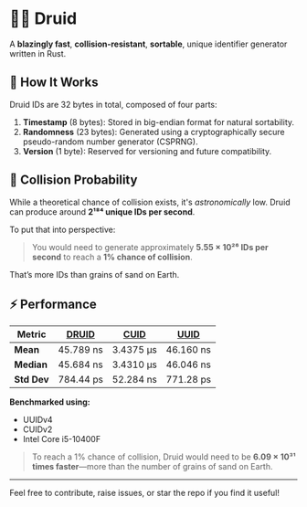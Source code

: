 # 🧙‍♂️ Druid

A **blazingly fast**, **collision-resistant**, **sortable**, unique identifier generator written in Rust.

## 🔧 How It Works

Druid IDs are 32 bytes in total, composed of four parts:

1. **Timestamp** (8 bytes): Stored in big-endian format for natural sortability.
2. **Randomness** (23 bytes): Generated using a cryptographically secure pseudo-random number generator (CSPRNG).
3. **Version** (1 byte): Reserved for versioning and future compatibility.

## 🎯 Collision Probability

While a theoretical chance of collision exists, it's *astronomically* low. Druid can produce around **2¹⁸⁴ unique IDs per second**.

To put that into perspective:

> You would need to generate approximately **5.55 × 10²⁶ IDs per second** to reach a **1% chance of collision**.

That’s more IDs than grains of sand on Earth.
## ⚡ Performance

| Metric             | **[DRUID]()**       | **[CUID](https://github.com/mplanchard/cuid-rust)**        | **[UUID](https://github.com/uuid-rs/uuid)**          |
|--------------------|-----------------|-----------------|-------------------|
| **Mean**           | 45.789 ns       |  	3.4375 µs    | 46.160 ns         |
| **Median**         | 45.684 ns       | 3.4310 µs       | 46.046 ns         |
| **Std Dev**        | 784.44 ps       | 52.284 ns       | 771.28 ps         |


**Benchmarked using:**

- UUIDv4
- CUIDv2
- Intel Core i5-10400F

> To reach a 1% chance of collision, Druid would need to be **6.09 × 10³¹ times faster**—more than the number of grains of sand on Earth.

---

Feel free to contribute, raise issues, or star the repo if you find it useful!

